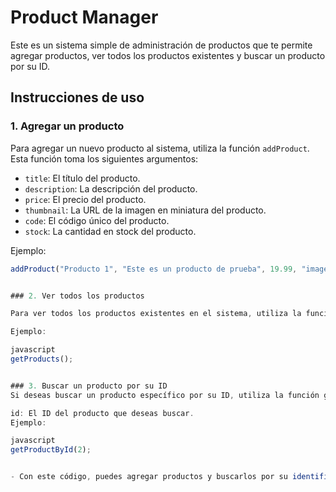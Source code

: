 # Product Manager

Este es un sistema simple de administración de productos que te permite agregar productos, ver todos los productos existentes y buscar un producto por su ID.

## Instrucciones de uso

### 1. Agregar un producto

Para agregar un nuevo producto al sistema, utiliza la función `addProduct`. Esta función toma los siguientes argumentos:

- `title`: El título del producto.
- `description`: La descripción del producto.
- `price`: El precio del producto.
- `thumbnail`: La URL de la imagen en miniatura del producto.
- `code`: El código único del producto.
- `stock`: La cantidad en stock del producto.

Ejemplo:

```javascript
addProduct("Producto 1", "Este es un producto de prueba", 19.99, "imagen.jpg", "P002", 50);


### 2. Ver todos los productos

Para ver todos los productos existentes en el sistema, utiliza la función getProducts. Esta función devuelve un arreglo con todos los productos.

Ejemplo:

javascript
getProducts();


### 3. Buscar un producto por su ID
Si deseas buscar un producto específico por su ID, utiliza la función getProductById. Esta función toma un argumento:

id: El ID del producto que deseas buscar.
Ejemplo:

javascript
getProductById(2);


- Con este código, puedes agregar productos y buscarlos por su identificador (ID). Si intentas agregar un producto que ya existe, recibirás un mensaje en la consola indicando que el producto ya está en existencia. Del mismo modo, si intentas agregar un producto con algún valor faltante (como undefined), recibirás un mensaje en la consola que te indicará que todos los campos son obligatorios